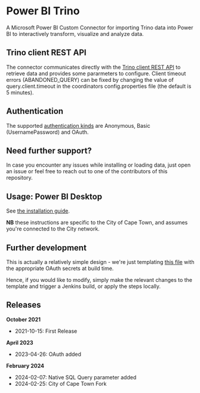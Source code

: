 # Power BI Trino
A Microsoft Power BI Custom Connector for importing Trino data into Power BI to interactively transform, visualize and analyze data. 

## Trino client REST API
The connector communicates directly with the [Trino client REST API](https://trino.io/docs/current/develop/client-protocol.html) to retrieve data and provides some pararmeters to configure. Client timeout errors (ABANDONED_QUERY) can be fixed by changing the value of query.client.timeout in the coordinators config.properties file (the default is 5 minutes).

## Authentication
 The supported [authentication kinds](https://learn.microsoft.com/en-us/power-query/handling-authentication#authentication-kinds) are Anonymous, Basic (UsernamePassword) and OAuth.

## Need further support?
In case you encounter any issues while installing or loading data, just open an issue or feel free to reach out to one of the contributors of this repository. 

## Usage: Power BI Desktop

See [the installation guide]().

**NB** these instructions are specific to the City of Cape Town, and assumes you're connected to the City network.

## Further development

This is actually a relatively simple design - we're just templating [this file](./Trino.pq.tmpl) with the appropriate OAuth secrets at build time.

Hence, if you would like to modify, simply make the relevant changes to the template and trigger a Jenkins build, or apply the steps locally.

## Releases

**October 2021**
- 2021-10-15: First Release

**April 2023**
- 2023-04-26: OAuth added

**February 2024**
- 2024-02-07: Native SQL Query parameter added
- 2024-02-25: City of Cape Town Fork
